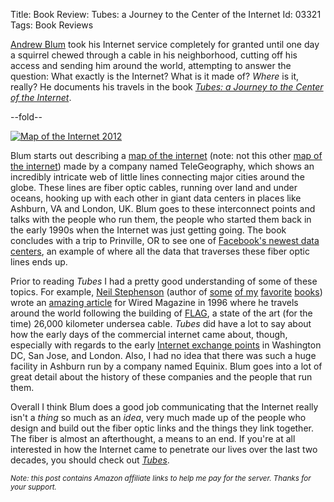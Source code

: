 Title: Book Review: Tubes: a Journey to the Center of the Internet
Id:    03321
Tags:  Book Reviews

[tubes]: http://www.amazon.com/gp/product/B006FOHWDI/ref=as_li_ss_tl?ie=UTF8&camp=1789&creative=390957&creativeASIN=B006FOHWDI&linkCode=as2&tag=bugsplat04-20
[blum]:  http://andrewblum.net
[map]:   http://www.telegeography.com/telecom-maps/global-internet-map/
[xkcd]:  http://xkcd.com/802/
[prineville]: https://www.facebook.com/prinevilleDataCenter
[wired]: http://www.wired.com/wired/archive/4.12/ffglass_pr.html
[stephenson]: http://www.nealstephenson.com
[flag]: http://en.wikipedia.org/wiki/Fiber-Optic_Link_Around_the_Globe
[ixp]: http://en.wikipedia.org/wiki/Internet_exchange_point
[anathem]: http://www.amazon.com/gp/product/B0015DPXKI/ref=as_li_ss_tl?ie=UTF8&camp=1789&creative=390957&creativeASIN=B0015DPXKI&linkCode=as2&tag=bugsplat-20
[crytonomicon]: http://www.amazon.com/gp/product/B000FC11A6/ref=as_li_ss_tl?ie=UTF8&camp=1789&creative=390957&creativeASIN=B000FC11A6&linkCode=as2&tag=bugsplat-20
[snow crash]: http://www.amazon.com/gp/product/B000FBJCJE/ref=as_li_ss_tl?ie=UTF8&camp=1789&creative=390957&creativeASIN=B000FBJCJE&linkCode=as2&tag=bugsplat-20
[diamond age]: http://www.amazon.com/gp/product/B000FBJCKI/ref=as_li_ss_tl?ie=UTF8&camp=1789&creative=390957&creativeASIN=B000FBJCKI&linkCode=as2&tag=bugsplat-20

[Andrew Blum][blum] took his Internet service completely for granted until one day a squirrel chewed through a cable in his neighborhood, cutting off his access and sending him around the world, attempting to answer the question: What exactly is the Internet? What is it made of? *Where* is it, really? He documents his travels in the book *[Tubes: a Journey to the Center of the Internet][tubes]*.

--fold--

<a href="http://www.telegeography.com/telecom-maps/global-internet-map/"><img class="thumbnail" alt="Map of the Internet 2012" src="https://files.bugsplat.info/files/9c18b7f86d697cec3a2f/wallpaper-1024.png"></a>

Blum starts out describing a [map of the internet][map] (note: not this other [map of the internet][xkcd]) made by a company named TeleGeography, which shows an incredibly intricate web of little lines connecting major cities around the globe. These lines are fiber optic cables, running over land and under oceans, hooking up with each other in giant data centers in places like Ashburn, VA and London, UK. Blum goes to these interconnect points and talks with the people who run them, the people who started them back in the early 1990s when the Internet was just getting going. The book concludes with a trip to Prinville, OR to see one of [Facebook's newest data centers][prineville], an example of where all the data that traverses these fiber optic lines ends up.

Prior to reading *Tubes* I had a pretty good understanding of some of these topics. For example, [Neil Stephenson][stephenson] (author of [some][anathem] [of my][crytonomicon] [favorite][snow crash] [books][diamond age]) wrote an [amazing article][wired] for Wired Magazine in 1996 where he travels around the world following the building of [FLAG][flag], a state of the art (for the time) 26,000 kilometer undersea cable. *Tubes* did have a lot to say about how the early days of the commercial internet came about, though, especially with regards to the early [Internet exchange points][ixp] in Washington DC, San Jose, and London. Also, I had no idea that there was such a huge facility in Ashburn run by a company named Equinix. Blum goes into a lot of great detail about the history of these companies and the people that run them.

Overall I think Blum does a good job communicating that the Internet really isn't a *thing* so much as an *idea*, very much made up of the people who design and build out the fiber optic links and the things they link together. The fiber is almost an afterthought, a means to an end. If you're at all interested in how the Internet came to penetrate our lives over the last two decades, you should check out *[Tubes][tubes]*.

<small><i>Note: this post contains Amazon affiliate links to help me pay for the server. Thanks for your support.</i></small>

